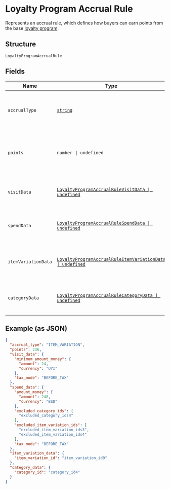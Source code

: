 
# Loyalty Program Accrual Rule

Represents an accrual rule, which defines how buyers can earn points from the base [loyalty program](../../doc/models/loyalty-program.md).

## Structure

`LoyaltyProgramAccrualRule`

## Fields

| Name | Type | Tags | Description |
|  --- | --- | --- | --- |
| `accrualType` | [`string`](../../doc/models/loyalty-program-accrual-rule-type.md) | Required | The type of the accrual rule that defines how buyers can earn points. |
| `points` | `number \| undefined` | Optional | The number of points that<br>buyers earn based on the `accrual_type`.<br>**Constraints**: `>= 1` |
| `visitData` | [`LoyaltyProgramAccrualRuleVisitData \| undefined`](../../doc/models/loyalty-program-accrual-rule-visit-data.md) | Optional | Represents additional data for rules with the `VISIT` accrual type. |
| `spendData` | [`LoyaltyProgramAccrualRuleSpendData \| undefined`](../../doc/models/loyalty-program-accrual-rule-spend-data.md) | Optional | Represents additional data for rules with the `SPEND` accrual type. |
| `itemVariationData` | [`LoyaltyProgramAccrualRuleItemVariationData \| undefined`](../../doc/models/loyalty-program-accrual-rule-item-variation-data.md) | Optional | Represents additional data for rules with the `ITEM_VARIATION` accrual type. |
| `categoryData` | [`LoyaltyProgramAccrualRuleCategoryData \| undefined`](../../doc/models/loyalty-program-accrual-rule-category-data.md) | Optional | Represents additional data for rules with the `CATEGORY` accrual type. |

## Example (as JSON)

```json
{
  "accrual_type": "ITEM_VARIATION",
  "points": 236,
  "visit_data": {
    "minimum_amount_money": {
      "amount": 24,
      "currency": "UYI"
    },
    "tax_mode": "BEFORE_TAX"
  },
  "spend_data": {
    "amount_money": {
      "amount": 248,
      "currency": "BSD"
    },
    "excluded_category_ids": [
      "excluded_category_ids4"
    ],
    "excluded_item_variation_ids": [
      "excluded_item_variation_ids3",
      "excluded_item_variation_ids4"
    ],
    "tax_mode": "BEFORE_TAX"
  },
  "item_variation_data": {
    "item_variation_id": "item_variation_id0"
  },
  "category_data": {
    "category_id": "category_id4"
  }
}
```


